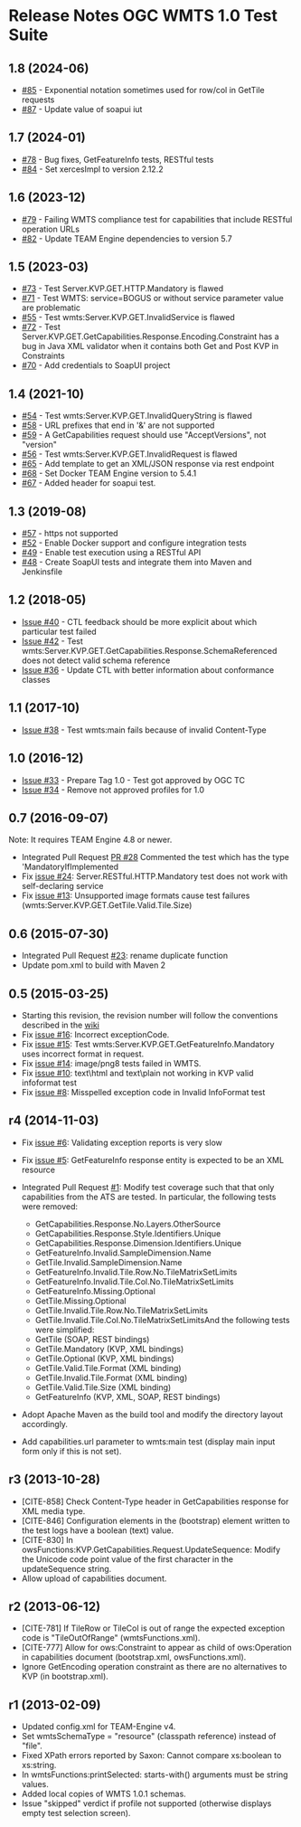 # Release Notes OGC WMTS 1.0 Test Suite

## 1.8 (2024-06)

* [#85](https://github.com/opengeospatial/ets-wmts10/issues/85) - Exponential notation sometimes used for row/col in GetTile requests
* [#87](https://github.com/opengeospatial/ets-wmts10/pull/87) - Update value of soapui iut

## 1.7 (2024-01)

* [#78](https://github.com/opengeospatial/ets-wmts10/pull/78) - Bug fixes, GetFeatureInfo tests, RESTful tests
* [#84](https://github.com/opengeospatial/ets-wmts10/pull/84) - Set xercesImpl to version 2.12.2

## 1.6 (2023-12)

* [#79](https://github.com/opengeospatial/ets-wmts10/issues/79) - Failing WMTS compliance test for capabilities that include RESTful operation URLs
* [#82](https://github.com/opengeospatial/ets-wmts10/pull/82) - Update TEAM Engine dependencies to version 5.7

## 1.5 (2023-03)

* [#73](https://github.com/opengeospatial/ets-wmts10/issues/73) - Test Server.KVP.GET.HTTP.Mandatory is flawed
* [#71](https://github.com/opengeospatial/ets-wmts10/issues/71) - Test WMTS: service=BOGUS or without service parameter value are problematic
* [#55](https://github.com/opengeospatial/ets-wmts10/issues/55) - Test wmts:Server.KVP.GET.InvalidService is flawed
* [#72](https://github.com/opengeospatial/ets-wmts10/issues/72) - Test Server.KVP.GET.GetCapabilities.Response.Encoding.Constraint has a bug in Java XML validator when it contains both Get and Post KVP in Constraints
* [#70](https://github.com/opengeospatial/ets-wmts10/pull/70) - Add credentials to SoapUI project

## 1.4 (2021-10)

* [#54](https://github.com/opengeospatial/ets-wmts10/issues/54) - Test wmts:Server.KVP.GET.InvalidQueryString is flawed
* [#58](https://github.com/opengeospatial/ets-wmts10/issues/58) - URL prefixes that end in '&' are not supported
* [#59](https://github.com/opengeospatial/ets-wmts10/issues/59) - A GetCapabilities request should use "AcceptVersions", not "version"
* [#56](https://github.com/opengeospatial/ets-wmts10/issues/56) - Test wmts:Server.KVP.GET.InvalidRequest is flawed
* [#65](https://github.com/opengeospatial/ets-wmts10/issues/65) - Add template to get an XML/JSON response via rest endpoint
* [#68](https://github.com/opengeospatial/ets-wmts10/pull/68) - Set Docker TEAM Engine version to 5.4.1
* [#67](https://github.com/opengeospatial/ets-wmts10/pull/67) - Added header for soapui test.

## 1.3 (2019-08)

* [#57](https://github.com/opengeospatial/ets-wmts10/issues/57) - https not supported
* [#52](https://github.com/opengeospatial/ets-wmts10/issues/52) - Enable Docker support and configure integration tests
* [#49](https://github.com/opengeospatial/ets-wmts10/issues/49) - Enable test execution using a RESTful API
* [#48](https://github.com/opengeospatial/ets-wmts10/issues/48) - Create SoapUI tests and integrate them into Maven and Jenkinsfile

## 1.2 (2018-05)

* [Issue #40](https://github.com/opengeospatial/ets-wmts10/issues/40) - CTL feedback should be more explicit about which particular test failed
* [Issue #42](https://github.com/opengeospatial/ets-wmts10/issues/42) - Test wmts:Server.KVP.GET.GetCapabilities.Response.SchemaReferenced does not detect valid schema reference
* [Issue #36](https://github.com/opengeospatial/ets-wmts10/issues/36) - Update CTL with better information about conformance classes

## 1.1 (2017-10)

* [Issue #38](https://github.com/opengeospatial/ets-wmts10/issues/38) - Test wmts:main fails because of invalid Content-Type

## 1.0 (2016-12)

* [Issue #33](https://github.com/opengeospatial/ets-wmts10/issues/33) - Prepare Tag 1.0 - Test got approved by OGC TC
* [Issue #34](https://github.com/opengeospatial/ets-wmts10/issues/34) - Remove not approved profiles for 1.0  


## 0.7 (2016-09-07)
Note: It requires TEAM Engine 4.8 or newer.

* Integrated Pull Request [PR #28](https://github.com/opengeospatial/ets-wmts10/pull/28) Commented the test which has the type 'MandatoryIfImplemented
* Fix [issue #24](https://github.com/opengeospatial/ets-wmts10/issues/24): Server.RESTful.HTTP.Mandatory  test does not work with self-declaring service
* Fix [issue #13](https://github.com/opengeospatial/ets-wmts10/issues/13): Unsupported image formats cause test failures (wmts:Server.KVP.GET.GetTile.Valid.Tile.Size)


## 0.6 (2015-07-30)

*   Integrated Pull Request [#23](https://github.com/opengeospatial/ets-wmts10/issues/23): rename duplicate function
*   Update pom.xml to build with Maven 2

## 0.5 (2015-03-25)

*   Starting this revision, the revision number will follow the conventions described in the [wiki](https://github.com/opengeospatial/cite/wiki/OGC-Compliance-Testing-Tools)
*   Fix [issue #16](https://github.com/opengeospatial/ets-wmts10/issues/16): Incorrect exceptionCode.
*   Fix [issue #15](https://github.com/opengeospatial/ets-wmts10/issues/15): Test wmts:Server.KVP.GET.GetFeatureInfo.Mandatory uses incorrect format in request.
*   Fix [issue #14](https://github.com/opengeospatial/ets-wmts10/issues/14): image/png8 tests failed in WMTS.
*   Fix [issue #10](https://github.com/opengeospatial/ets-wmts10/issues/10): text\html and text\plain not working in KVP valid infoformat test
*   Fix [issue #8](https://github.com/opengeospatial/ets-wmts10/issues/8): Misspelled exception code in Invalid InfoFormat test


## r4 (2014-11-03)


*   Fix [issue #6](https://github.com/opengeospatial/ets-wmts10/issues/6): Validating exception reports is very slow
*   Fix [issue #5](https://github.com/opengeospatial/ets-wmts10/issues/5): GetFeatureInfo response entity is expected to be an XML resource
*   Integrated Pull Request [#1](https://github.com/opengeospatial/ets-wmts10/pull/1): Modify test coverage such that that only capabilities from the ATS are tested. In particular, the following tests were removed:

    *   GetCapabilities.Response.No.Layers.OtherSource
    *   GetCapabilities.Response.Style.Identifiers.Unique
    *   GetCapabilities.Response.Dimension.Identifiers.Unique
    *   GetFeatureInfo.Invalid.SampleDimension.Name
    *   GetTile.Invalid.SampleDimension.Name
    *   GetFeatureInfo.Invalid.Tile.Row.No.TileMatrixSetLimits
    *   GetFeatureInfo.Invalid.Tile.Col.No.TileMatrixSetLimits
    *   GetFeatureInfo.Missing.Optional
    *   GetTile.Missing.Optional
    *   GetTile.Invalid.Tile.Row.No.TileMatrixSetLimits
    *   GetTile.Invalid.Tile.Col.No.TileMatrixSetLimitsAnd the following tests were simplified:
    *   GetTile (SOAP, REST bindings)
    *   GetTile.Mandatory (KVP, XML bindings)
    *   GetTile.Optional (KVP, XML bindings)
    *   GetTile.Valid.Tile.Format (XML binding)
    *   GetTile.Invalid.Tile.Format (XML binding)
    *   GetTile.Valid.Tile.Size (XML binding)
    *   GetFeatureInfo (KVP, XML, SOAP, REST bindings)   
*   Adopt Apache Maven as the build tool and modify the directory layout accordingly.
*   Add capabilities.url parameter to wmts:main test (display main input form only if this is not set).


## r3 (2013-10-28)


*   [CITE-858] Check Content-Type header in GetCapabilities response for XML media type.
*   [CITE-846] Configuration elements in the  (bootstrap) element written to the test logs have a boolean (text) value.
*   [CITE-830] In owsFunctions:KVP.GetCapabilities.Request.UpdateSequence: Modify the Unicode code point value of the first character in the updateSequence string.
*   Allow upload of capabilities document.


## r2 (2013-06-12)


*   [CITE-781] If TileRow or TileCol is out of range the expected exception code is "TileOutOfRange" (wmtsFunctions.xml).
*   [CITE-777] Allow for ows:Constraint to appear as child of ows:Operation in capabilities document (bootstrap.xml, owsFunctions.xml).
*   Ignore GetEncoding operation constraint as there are no alternatives to KVP (in bootstrap.xml).


## r1 (2013-02-09)

*   Updated config.xml for TEAM-Engine v4.
*   Set wmtsSchemaType = "resource" (classpath reference) instead of "file".
*   Fixed XPath errors reported by Saxon: Cannot compare xs:boolean to xs:string.
*   In wmtsFunctions:printSelected: starts-with() arguments must be string values.
*   Added local copies of WMTS 1.0.1 schemas.
*   Issue "skipped" verdict if profile not supported (otherwise displays empty test selection screen).

